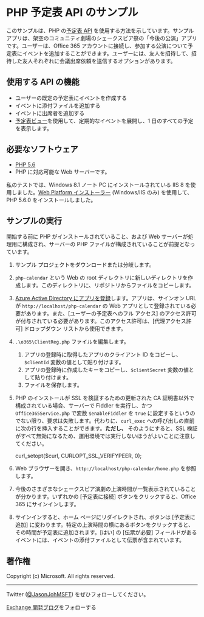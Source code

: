 # PHP 予定表 API のサンプル #

このサンプルは、PHP の[予定表 API](https://msdn.microsoft.com/office/office365/APi/calendar-rest-operations) を使用する方法を示しています。サンプル アプリは、架空のコミュニティ劇場のシェークスピア祭の「今後の公演」アプリです。ユーザーは、Office 365 アカウントに接続し、参加する公演について予定表にイベントを追加することができます。ユーザーには、友人を招待して、招待した友人それぞれに会議出席依頼を送信するオプションがあります。 

## 使用する API の機能 ##

- ユーザーの既定の予定表にイベントを作成する
- イベントに添付ファイルを追加する
- イベントに出席者を追加する
- [予定表ビュー](https://msdn.microsoft.com/office/office365/APi/calendar-rest-operations#GetCalendarView)を使用して、定期的なイベントを展開し、1 日のすべての予定を表示します。

## 必要なソフトウェア ##

- [PHP 5.6](http://php.net/downloads.php)
- PHP に対応可能な Web サーバーです。

私のテストでは、Windows 8.1 ノート PC にインストールされている IIS 8 を使用しました。[Web Platform インストーラー](http://www.microsoft.com/web/downloads/platform.aspx) (Windows/IIS のみ) を使用して、PHP 5.6.0 をインストールしました。

## サンプルの実行 ##

開始する前に PHP がインストールされていること、および Web サーバーが処理用に構成され、サーバーの PHP ファイルが構成されていることが前提となっています。 

1. サンプル プロジェクトをダウンロードまたは分岐します。
1. `php-calendar` という Web の root ディレクトリに新しいディレクトリを作成します。このディレクトリに、リポジトリからファイルをコピーします。
1. [Azure Active Directory にアプリを登録](https://github.com/jasonjoh/office365-azure-guides/blob/master/RegisterAnAppInAzure.md)します。アプリは、サインオン URL が `http://localhost/php-calendar` の Web アプリとして登録されている必要があります。また、[ユーザーの予定表へのフル アクセス] のアクセス許可が付与されている必要があります。このアクセス許可は、[代理アクセス許可] ドロップダウン リストから使用できます。
1. `.\o365\ClientReg.php` ファイルを編集します。 
	1. アプリの登録時に取得したアプリのクライアント ID をコピーし、`$clientId` 変数の値として貼り付けます。 
	1. アプリの登録時に作成したキーをコピーし、`$clientSecret` 変数の値として貼り付けます。
	1. ファイルを保存します。
1. PHP のインストールが SSL を検証するための更新された CA 証明書以外で構成されている場合、サーバーで Fiddler を実行し、かつ `Office365Service.php` で変数 `$enableFiddler` を `true` に設定するというのでない限り、要求は失敗します。代わりに、`curl_exec` への呼び出しの直前に次の行を挿入することができます。**ただし、** そのようにすると、SSL 検証がすべて無効になるため、運用環境では実行しないほうがよいことに注意してください。

    curl_setopt($curl, CURLOPT_SSL_VERIFYPEER, 0);
1. Web ブラウザーを開き、`http://localhost/php-calendar/home.php` を参照します。
1. 今後のさまざまなシェークスピア演劇の上演時間が一覧表示されていることが分かります。いずれかの [予定表に接続] ボタンをクリックすると、Office 365 にサインインします。
1. サインインすると、ホーム ページにリダイレクトされ、ボタンは [予定表に追加] に変わります。特定の上演時間の横にあるボタンをクリックすると、その時間が予定表に追加されます。[はい] の [伝票が必要] フィールドがあるイベントには、イベントの添付ファイルとして伝票が含まれています。

## 著作権 ##

Copyright (c) Microsoft. All rights reserved.

----------
Twitter ([@JasonJohMSFT](https://twitter.com/JasonJohMSFT)) をぜひフォローしてください。

[Exchange 開発ブログ](http://blogs.msdn.com/b/exchangedev/)をフォローする
